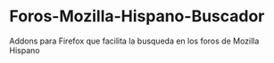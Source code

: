 Foros-Mozilla-Hispano-Buscador
==============================

Addons para Firefox que facilita la busqueda en los foros de Mozilla Hispano